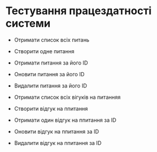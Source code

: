 # Тестування працездатності системи

- Отримати список всіх питань

- Створити одне питання

- Отримати питання за його ID

- Оновити питання за його ID

- Видалити питання за його ID

- Отримати список всіх вігуків на питанняя

- Створити відгук на ппитання

- Отримати один відгук на ппитання за ID

- Оновити відгук на ппитання за ID

- Видалити відгук на ппитання за ID
